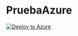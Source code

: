 # PruebaAzure

[![Deploy to Azure](https://aka.ms/deploytoazurebutton)](https://portal.azure.com/#create/Microsoft.Template/uri/https://raw.githubusercontent.com/Azure/azure-quickstart-templates/master/quickstarts/microsoft.storage/storage-account-create/azuredeploy.json)
